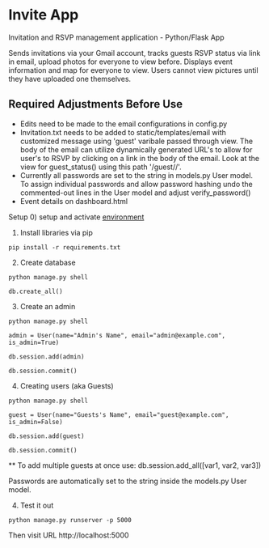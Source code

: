 # Invite App
Invitation and RSVP management application - Python/Flask App

Sends invitations via your Gmail account, tracks guests RSVP status
via link in email, upload photos for everyone to view before. Displays
event information and map for everyone to view. Users cannot view
pictures until they have uploaded one themselves.

## Required Adjustments Before Use
- Edits need to be made to the email configurations in config.py
- Invitation.txt needs to be added to static/templates/email with customized message
  using 'guest' varibale passed through view. The body of the email can utilize
  dynamically generated URL's to allow for user's to RSVP by clicking on a link
  in the body of the email. Look at the view for guest_status() using this path
  '/guest/<email>/<status>'.
- Currently all passwords are set to the string in models.py User model. To assign
individual passwords and allow password hashing undo the commented-out lines
in the User model and adjust verify_password()
- Event details on dashboard.html

Setup
0) setup and activate [environment](https://flask.palletsprojects.com/en/1.1.x/installation/#create-an-environment)

1) Install libraries via pip
```
pip install -r requirements.txt
```
2) Create database
```
python manage.py shell
```
```
db.create_all()
```

3) Create an admin
```
python manage.py shell
```
```
admin = User(name="Admin's Name", email="admin@example.com", is_admin=True)
```
```
db.session.add(admin)
```
```
db.session.commit()
```
4) Creating users (aka Guests)

```
python manage.py shell
```
```
guest = User(name="Guests's Name", email="guest@example.com", is_admin=False)
```
```
db.session.add(guest)
```
```
db.session.commit()
```

** To add multiple guests at once use: db.session.add_all([var1, var2, var3])

Passwords are automatically set to the string inside the models.py User model.

4) Test it out
```
python manage.py runserver -p 5000
```
Then visit URL http://localhost:5000
